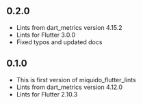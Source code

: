 ## 0.2.0

* Lints from dart_metrics version 4.15.2
* Lints for Flutter 3.0.0
* Fixed typos and updated docs

## 0.1.0

* This is first version of miquido_flutter_lints
* Lints from dart_metrics version 4.12.0
* Lints for Flutter 2.10.3
